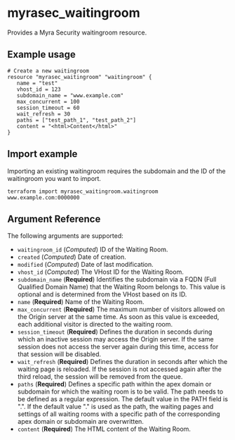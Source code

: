 # myrasec_waitingroom

Provides a Myra Security waitingroom resource.

## Example usage

```hcl
# Create a new waitingroom
resource "myrasec_waitingroom" "waitingroom" {
   name = "test"
   vhost_id = 123
   subdomain_name = "www.example.com"
   max_concurrent = 100
   session_timeout = 60
   wait_refresh = 30
   paths = ["test_path_1", "test_path_2"]
   content = "<html>Content</html>"
}
```

## Import example
Importing an existing waitingroom requires the subdomain and the ID of the waitingroom you want to import.
```hcl
terraform import myrasec_waitingroom.waitingroom www.example.com:0000000
```

## Argument Reference

The following arguments are supported:

* `waitingroom_id` (*Computed*) ID of the Waiting Room.
* `created` (*Computed*) Date of creation.
* `modified` (*Computed*) Date of last modification.
* `vhost_id` (*Computed*) The VHost ID for the Waiting Room.
* `subdomain_name` (**Required**) Identifies the subdomain via a FQDN (Full Qualified Domain Name) that the Waiting Room belongs to. This value is optional and is determined from the VHost based on its ID.
* `name` (**Required**) Name of the Waiting Room.
* `max_concurrent` (**Required**) The maximum number of visitors allowed on the Origin server at the same time. As soon as this value is exceeded, each additional visitor is directed to the waiting room.
* `session_timeout` (**Required**) Defines the duration in seconds during which an inactive session may access the Origin server. If the same session does not access the server again during this time, access for that session will be disabled.
* `wait_refresh` (**Required**) Defines the duration in seconds after which the waiting page is reloaded. If the session is not accessed again after the third reload, the session will be removed from the queue.
* `paths` (**Required**) Defines a specific path within the apex domain or subdomain for which the waiting room is to be valid. The path needs to be defined as a regular expression. The default value in the PATH field is ".". If the default value "." is used as the path, the waiting pages and settings of all waiting rooms with a specific path of the corresponding apex domain or subdomain are overwritten.
* `content` (**Required**) The HTML content of the Waiting Room.